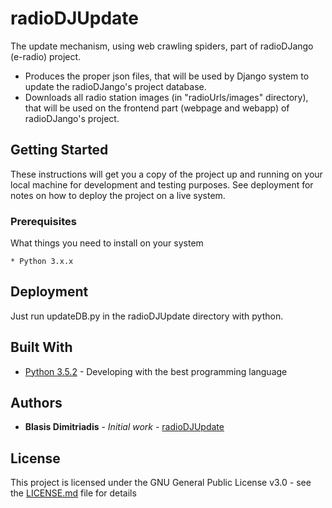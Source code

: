 # radioDJUpdate
The update mechanism, using web crawling spiders, part of radioDJango (e-radio) project. 
* Produces the proper json files, that will be used by Django system to update the radioDJango's project database.
* Downloads all radio station images (in "radioUrls/images" directory), that will be used on the frontend part (webpage and webapp) of radioDJango's project.

## Getting Started

These instructions will get you a copy of the project up and running on your local machine for development and testing purposes. See deployment for notes on how to deploy the project on a live system.

### Prerequisites

What things you need to install on your system

```
* Python 3.x.x
```

## Deployment

Just run updateDB.py in the radioDJUpdate directory with python.

## Built With

* [Python 3.5.2](http://www.python.org/) - Developing with the best programming language

## Authors

* **Blasis Dimitriadis** - *Initial work* - [radioDJUpdate](https://github.com/bdimitriadis/radioDJUpdate)


## License

This project is licensed under the GNU General Public License v3.0 - see the [LICENSE.md](LICENSE.md) file for details

